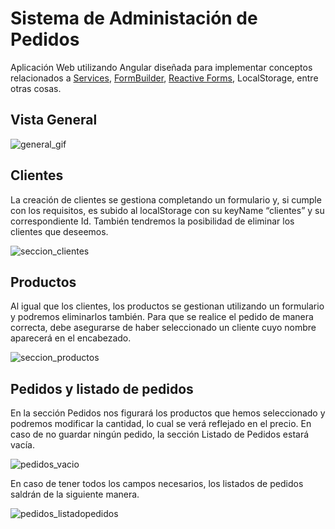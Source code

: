 # Sistema de Administación de Pedidos

Aplicación Web utilizando Angular diseñada para implementar conceptos relacionados a [Services](https://angular.io/tutorial/toh-pt4), [FormBuilder](https://angular.io/api/forms/FormBuilder), [Reactive Forms](https://angular.io/guide/reactive-forms), LocalStorage, entre otras cosas.

## Vista General

![general_gif](https://github.com/ianmajkut/sistemaDeAdministacionDePedidosAngular/blob/main/review%20general.gif)

## Clientes

La creación de clientes se gestiona completando un formulario y, si cumple con los requisitos, es subido al localStorage con su keyName “clientes” y su correspondiente Id. También tendremos la posibilidad de eliminar los clientes que deseemos.

![seccion_clientes](https://github.com/ianmajkut/sistemaDeAdministacionDePedidosAngular/blob/main/clientes.gif)

## Productos

Al igual que los clientes, los productos se gestionan utilizando un formulario y podremos eliminarlos también. Para que se realice el pedido de manera correcta, debe asegurarse de haber seleccionado un cliente cuyo nombre aparecerá en el encabezado.

![seccion_productos](https://github.com/ianmajkut/sistemaDeAdministacionDePedidosAngular/blob/main/productos.gif)

## Pedidos y listado de pedidos

En la sección Pedidos nos figurará los productos que hemos seleccionado y podremos modificar la cantidad, lo cual se verá reflejado en el precio.
En caso de no guardar ningún pedido, la sección Listado de Pedidos estará vacía.

![pedidos_vacio](https://github.com/ianmajkut/sistemaDeAdministacionDePedidosAngular/blob/main/pedidos%20vacio.png)

En caso de tener todos los campos necesarios, los listados de pedidos saldrán de la siguiente manera.

![pedidos_listadopedidos](https://github.com/ianmajkut/sistemaDeAdministacionDePedidosAngular/blob/main/pedidos%20y%20listado%20de%20pedidos.gif)
